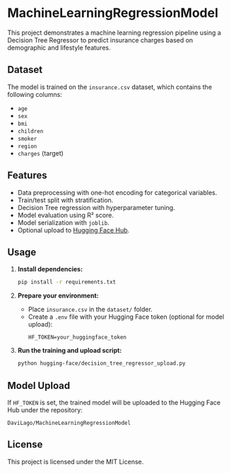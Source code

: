 # MachineLearningRegressionModel

This project demonstrates a machine learning regression pipeline using a Decision Tree Regressor to predict insurance charges based on demographic and lifestyle features.

## Dataset

The model is trained on the `insurance.csv` dataset, which contains the following columns:
- `age`
- `sex`
- `bmi`
- `children`
- `smoker`
- `region`
- `charges` (target)

## Features

- Data preprocessing with one-hot encoding for categorical variables.
- Train/test split with stratification.
- Decision Tree regression with hyperparameter tuning.
- Model evaluation using R² score.
- Model serialization with `joblib`.
- Optional upload to [Hugging Face Hub](https://huggingface.co/).

## Usage

1. **Install dependencies:**
   ```sh
   pip install -r requirements.txt
   ```

2. **Prepare your environment:**
   - Place `insurance.csv` in the `dataset/` folder.
   - Create a `.env` file with your Hugging Face token (optional for model upload):
     ```
     HF_TOKEN=your_huggingface_token
     ```

3. **Run the training and upload script:**
   ```sh
   python hugging-face/decision_tree_regressor_upload.py
   ```

## Model Upload

If `HF_TOKEN` is set, the trained model will be uploaded to the Hugging Face Hub under the repository:
```
DaviLago/MachineLearningRegressionModel
```

## License

This project is licensed under the MIT License.
